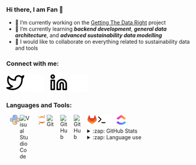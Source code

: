 ### Hi there, I am Fan 👋



- 🔭 I’m currently working on the [Getting The Data Right](https://www.en.plan.aau.dk/getting-the-data-right/) project
- 🌱 I’m currently learning ___backend development___, ___general data architecture___, and ___advanced sustainability data modelling___
- 👯 I would like to collaborate on everything related to sustainability data and tools

### Connect with me:

[![website](./img/twitter-light.svg)](https://twitter.com/Yangf1995#gh-light-mode-only)
[![website](./img/twitter-dark.svg)](https://twitter.com/Yangf1995#gh-dark-mode-only)
&nbsp;&nbsp;
[![website](./img/linkedin-light.svg)](https://www.linkedin.com/in/fan-yang-b3b3a3145#gh-light-mode-only)
[![website](./img/linkedin-dark.svg)](https://www.linkedin.com/in/fan-yang-b3b3a3145#gh-dark-mode-only)
&nbsp;&nbsp;

### Languages and Tools:

  <img align="left" alt="Python" width="26px" src="./img/python.png#center" style="padding-left:10px;"/>
  <img align="left" alt="Visual Studio Code" width="26px" src="https://cdn.jsdelivr.net/gh/devicons/devicon/icons/vscode/vscode-original.svg" style="padding-right:10px;" />
  <img align="left" alt="Jupyter" width="26px" src="./img/jupyter.png#center" style="padding-left:10px;"/>
  <img align="left" alt="Git" width="26px" src="https://cdn.jsdelivr.net/gh/devicons/devicon/icons/git/git-original.svg" style="padding-right:10px;" />
  <img align="left" alt="GitHub" width="26px" src="https://user-images.githubusercontent.com/3369400/139447912-e0f43f33-6d9f-45f8-be46-2df5bbc91289.png#gh-dark-mode-only" style="padding-right:10px;" />
  <img align="left" alt="GitHub" width="26px" src="https://user-images.githubusercontent.com/3369400/139448065-39a229ba-4b06-434b-bc67-616e2ed80c8f.png#gh-light-mode-only" style="padding-right:10px;" />
  <img align="left" alt="Terminal" width="26px" src="./img/gitlab-logo-500.png"/>
  <img align="left" alt="Terminal" width="26px" src="./img/terminal-light.svg#gh-light-mode-only" />
  <img align="left" alt="Terminal" width="26px" src="./img/terminal-dark.svg#gh-dark-mode-only" />
  <img align="left" alt="Terminal" width="26px" src="./img/ClickUp-icon_resized.png" />

</br>
</br>

<details>
  <summary>:zap: GitHub Stats</summary>

  <img align="left" alt="Fan's GitHub Stats" src="https://github-readme-stats.vercel.app/api?username=panday1995&show_icons=true&hide_border=false&title_color=ff652f&icon_color=FFE400&bg_color=09131B&text_color=ffffff&border_color=0c1a25" />

</details>

<details>
  <summary>:zap: Language use</summary>
  <img align="left" alt="Fan's GitHub Stats" src="https://github-readme-stats.vercel.app/api/top-langs/?username=panday1995&layout=compact&theme=highcontrast#gh-light-mode-only"/>
</details>

